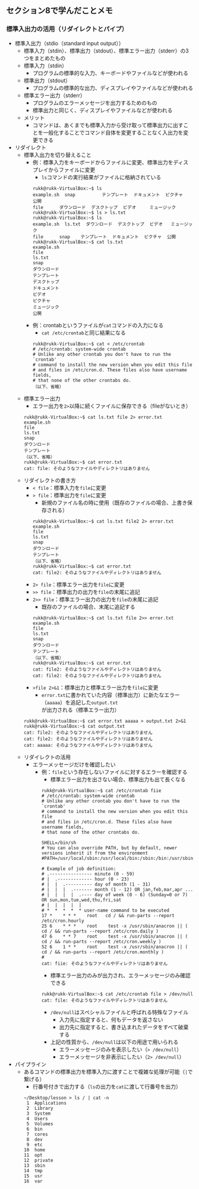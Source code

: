 ## セクション8で学んだことメモ

### 標準入出力の活用（リダイレクトとパイプ）
* 標準入出力（stdio（standard input output））
  * 標準入力（stdin）、標準出力（stdout）、標準エラー出力（stderr）の3つをまとめたもの
  * 標準入力（stdin）
    * プログラムの標準的な入力、キーボードやファイルなどが使われる
  * 標準出力（stdout）
    * プログラムの標準的な出力、ディスプレイやファイルなどが使われる
  * 標準エラー出力（stderr）
    * プログラムのエラーメッセージを出力するためのもの
    * 標準出力と同じく、ディスプレイやファイルなどが使われる
  * メリット
    * コマンドは、あくまでも標準入力から受け取って標準出力に出すことを一般化することでコマンド自体を変更することなく入出力を変更できる
* リダイレクト
  * 標準入出力を切り替えること
    * 例：標準入力をキーボードからファイルに変更、標準出力をディスプレイからファイルに変更
      * `ls`コマンドの実行結果がファイルに格納されている
	  ```
	  rukk@rukk-VirtualBox:~$ ls
	  example.sh  snap      	テンプレート  ドキュメント  ピクチャ  	公開
	  file    	ダウンロード  デスクトップ  ビデオ    	ミュージック
	  rukk@rukk-VirtualBox:~$ ls > ls.txt
	  rukk@rukk-VirtualBox:~$ ls
	  example.sh  ls.txt  ダウンロード  デスクトップ  ビデオ	ミュージック
	  file    	snap	テンプレート  ドキュメント  ピクチャ  公開
	  rukk@rukk-VirtualBox:~$ cat ls.txt
	  example.sh
	  file
	  ls.txt
	  snap
	  ダウンロード
	  テンプレート
	  デスクトップ
	  ドキュメント
	  ビデオ
	  ピクチャ
	  ミュージック
	  公開
	  ```
    * 例：crontabというファイルが`cat`コマンドの入力になる
      * `cat /etc/crontab`と同じ結果になる
	  ```
	  rukk@rukk-VirtualBox:~$ cat < /etc/crontab
	  # /etc/crontab: system-wide crontab
	  # Unlike any other crontab you don't have to run the `crontab'
	  # command to install the new version when you edit this file
	  # and files in /etc/cron.d. These files also have username fields,
	  # that none of the other crontabs do.
	  （以下、省略）
	  ```
  * 標準エラー出力
    * エラー出力を`2>`以降に続くファイルに保存できる（fileがないとき）
    ```
    rukk@rukk-VirtualBox:~$ cat ls.txt file 2> error.txt
	example.sh
	file
	ls.txt
	snap
	ダウンロード
	テンプレート
    （以下、省略）
	rukk@rukk-VirtualBox:~$ cat error.txt
	cat: file: そのようなファイルやディレクトリはありません
    ```
  * リダイレクトの書き方
    * `< file`：標準入力を`file`に変更
    * `> file`：標準出力を`file`に変更
      * 新規のファイル名の時に使用（既存のファイルの場合、上書き保存される）
      ```
      rukk@rukk-VirtualBox:~$ cat ls.txt file2 2> error.txt
      example.sh
      file
      ls.txt
      snap
      ダウンロード
      テンプレート
      （以下、省略）
      rukk@rukk-VirtualBox:~$ cat error.txt
      cat: file2: そのようなファイルやディレクトリはありません
      ```
    * `2> file`：標準エラー出力を`file`に変更
    * `>> file`：標準出力の出力を`file`の末尾に追記
    * `2>> file`：標準エラー出力の出力を`file`の末尾に追記
      * 既存のファイルの場合、末尾に追記する
      ```
      rukk@rukk-VirtualBox:~$ cat ls.txt file 2>> error.txt
      example.sh
      file
      ls.txt
      snap
      ダウンロード
      テンプレート
      （以下、省略）
      rukk@rukk-VirtualBox:~$ cat error.txt
      cat: file2: そのようなファイルやディレクトリはありません
      cat: file2: そのようなファイルやディレクトリはありません
      ```
    * `>file 2>&1`：標準出力と標準エラー出力を`file`に変更
      * `error.txt`に書かれていた内容（標準出力）に新たなエラー（`aaaaa`）を追記した`output.txt`が出力される（標準エラー出力）
    ```
    rukk@rukk-VirtualBox:~$ cat error.txt aaaaa > output.txt 2>&1
    rukk@rukk-VirtualBox:~$ cat output.txt
    cat: file2: そのようなファイルやディレクトリはありません
    cat: file2: そのようなファイルやディレクトリはありません
    cat: aaaaa: そのようなファイルやディレクトリはありません
    ```
  * リダイレクトの活用
    * エラーメッセージだけを確認したい
      * 例：`file`という存在しないファイルに対するエラーを確認する
        * 標準エラー出力を出さない場合、標準出力も出て長くなる
        ```
        rukk@rukk-VirtualBox:~$ cat /etc/crontab fiie
		# /etc/crontab: system-wide crontab
		# Unlike any other crontab you don't have to run the `crontab'
		# command to install the new version when you edit this file
		# and files in /etc/cron.d. These files also have username fields,
		# that none of the other crontabs do.

		SHELL=/bin/sh
		# You can also override PATH, but by default, newer versions inherit it from the environment
		#PATH=/usr/local/sbin:/usr/local/bin:/sbin:/bin:/usr/sbin:/usr/bin

		# Example of job definition:
		# .---------------- minute (0 - 59)
		# |  .------------- hour (0 - 23)
		# |  |  .---------- day of month (1 - 31)
		# |  |  |  .------- month (1 - 12) OR jan,feb,mar,apr ...
		# |  |  |  |  .---- day of week (0 - 6) (Sunday=0 or 7) OR sun,mon,tue,wed,thu,fri,sat
		# |  |  |  |  |
		# *  *  *  *  * user-name command to be executed
		17 *    * * *    root	cd / && run-parts --report /etc/cron.hourly
		25 6    * * *    root    test -x /usr/sbin/anacron || ( cd / && run-parts --report /etc/cron.daily )
		47 6    * * 7    root    test -x /usr/sbin/anacron || ( cd / && run-parts --report /etc/cron.weekly )
		52 6    1 * *    root    test -x /usr/sbin/anacron || ( cd / && run-parts --report /etc/cron.monthly )
		#
		cat: fiie: そのようなファイルやディレクトリはありません
        ```
        * 標準エラー出力のみが出力され、エラーメッセージのみ確認できる
        ```
        rukk@rukk-VirtualBox:~$ cat /etc/crontab file > /dev/null
        cat: file: そのようなファイルやディレクトリはありません
	    ```
	      * `/dev/null`はスペシャルファイルと呼ばれる特殊なファイル
	        * 入力先に指定すると、何もデータを返さない
	        * 出力先に指定すると、書き込まれたデータをすべて破棄する
	      * 上記の性質から、`/dev/null`は以下の用途で用いられる
	        * エラーメッセージのみを表示したい（`> /dev/null`）
	        * エラーメッセージを非表示にしたい（`2> /dev/null`）
* パイプライン
  * あるコマンドの標準出力を標準入力に渡すことで複雑な処理が可能（`|`で繋げる）
    * 行番号付きで出力する（`ls`の出力を`cat`に渡して行番号を出力）
    ```
    ~/Desktop/lesson > ls / | cat -n
     1	Applications
     2	Library
     3	System
     4	Users
     5	Volumes
     6	bin
     7	cores
     8	dev
     9	etc
    10	home
    11	opt
    12	private
    13	sbin
    14	tmp
    15	usr
    16	var
    ```